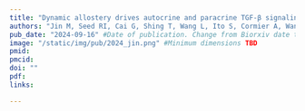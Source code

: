 ```yaml
---
title: "Dynamic allostery drives autocrine and paracrine TGF-β signaling"
authors: "Jin M, Seed RI, Cai G, Shing T, Wang L, Ito S, Cormier A, Wankowicz SA, Jespersen JM, Baron JL, Carey ND, Campbell MG, Yu Z, Tang PK, Cossio P, Wen W, Lou J, Marks J, Nishimura SL, Cheng Y."
pub_date: "2024-09-16" #Date of publication. Change from Biorxiv date to Journal date once accepted
image: "/static/img/pub/2024_jin.png" #Minimum dimensions TBD
pmid: 
pmcid: 
doi: ""
pdf: 
links:

---
```

